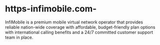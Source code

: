 # https-infimobile.com-
InfiMobile is a premium mobile virtual network operator that provides reliable nation-wide coverage with affordable, budget-friendly plan options with international calling benefits and a 24/7 committed customer support team in place.
